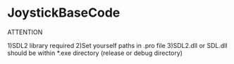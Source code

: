 # JoystickBaseCode

ATTENTION

1)SDL2 library required
2)Set yourself paths in .pro file
3)SDL2.dll or SDL.dll should be within *.exe directory (release or debug directory)
